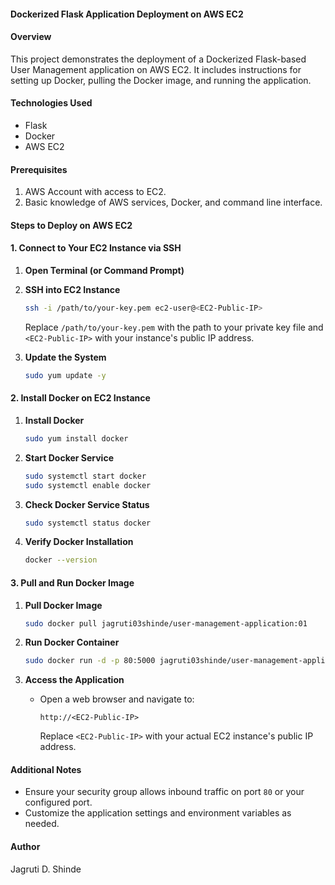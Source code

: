 
#### Dockerized Flask Application Deployment on AWS EC2

#### Overview
This project demonstrates the deployment of a Dockerized Flask-based User Management application on AWS EC2. It includes instructions for setting up Docker, pulling the Docker image, and running the application.

#### Technologies Used
- Flask
- Docker
- AWS EC2

#### Prerequisites
1. AWS Account with access to EC2.
2. Basic knowledge of AWS services, Docker, and command line interface.

#### Steps to Deploy on AWS EC2

#### 1. Connect to Your EC2 Instance via SSH

1. **Open Terminal (or Command Prompt)**

2. **SSH into EC2 Instance**
   ```bash
   ssh -i /path/to/your-key.pem ec2-user@<EC2-Public-IP>
   ```
   Replace `/path/to/your-key.pem` with the path to your private key file and `<EC2-Public-IP>` with your instance's public IP address.

3. **Update the System**
   ```bash
   sudo yum update -y
   ```

#### 2. Install Docker on EC2 Instance

1. **Install Docker**
   ```bash
   sudo yum install docker
   ```

2. **Start Docker Service**
   ```bash
   sudo systemctl start docker
   sudo systemctl enable docker
   ```
3. **Check Docker Service Status**
   ```bash
   sudo systemctl status docker
   ```
4. **Verify Docker Installation**
   ```bash
   docker --version
   ```

#### 3. Pull and Run Docker Image

1. **Pull Docker Image**
   ```bash
   sudo docker pull jagruti03shinde/user-management-application:01
   ```

2. **Run Docker Container**
   ```bash
   sudo docker run -d -p 80:5000 jagruti03shinde/user-management-application:01
   ```

3. **Access the Application**
   - Open a web browser and navigate to:
     ```
     http://<EC2-Public-IP>
     ```
     Replace `<EC2-Public-IP>` with your actual EC2 instance's public IP address.

#### Additional Notes
- Ensure your security group allows inbound traffic on port `80` or your configured port.
- Customize the application settings and environment variables as needed.

#### Author
Jagruti D. Shinde
